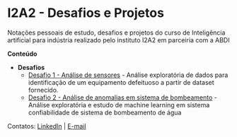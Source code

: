# I2A2 - Desafios e Projetos

Notações pessoais de estudo, desafios e projetos do curso de Inteligência artificial para indústria realizado pelo instituto I2A2 em parceiria com a ABDI

**Conteúdo** 

  - **Desafios**
      - [Desafio 1 - Análise de sensores](https://github.com/marcojr93/i2a2_desafios_projetos/blob/main/I2A2%20Desafio%201%20-%20Analise%20de%20sensores.ipynb) - Análise exploratória de dados para identificação de um equipamento defeituoso a partir de dataset fornecido.
      - [Desafio 2 - Análise de anomalias em sistema de bombeamento](https://github.com/marcojr93/i2a2_desafios_projetos/blob/main/I2A2%20Desafio%202%20-%20Anomalia%20em%20sistema%20de%20bombeamento.ipynb) - Análise exploratória e estudo de machine learning em sistema confiabilidade de sistema de bombeamento de água

Contatos:
[LinkedIn](https://www.linkedin.com/in/marcolimajr/) | 
[E-mail](marcojunior.em@gmail.com)
